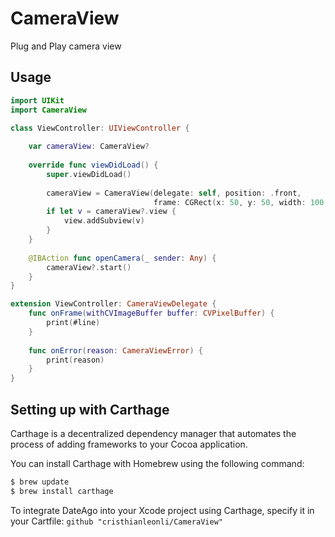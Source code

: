 # CameraView

Plug and Play camera view

## Usage

```swift
import UIKit
import CameraView

class ViewController: UIViewController {
    
    var cameraView: CameraView?
    
    override func viewDidLoad() {
        super.viewDidLoad()
        
        cameraView = CameraView(delegate: self, position: .front,
                                frame: CGRect(x: 50, y: 50, width: 100, height: 100))
        if let v = cameraView?.view {
            view.addSubview(v)
        }
    }
    
    @IBAction func openCamera(_ sender: Any) {
        cameraView?.start()
    }
}

extension ViewController: CameraViewDelegate {
    func onFrame(withCVImageBuffer buffer: CVPixelBuffer) {
        print(#line)
    }
    
    func onError(reason: CameraViewError) {
        print(reason)
    }
}
```
## Setting up with Carthage

Carthage is a decentralized dependency manager that automates the process of adding frameworks to your Cocoa application.

You can install Carthage with Homebrew using the following command:

```sh
$ brew update
$ brew install carthage
```

To integrate DateAgo into your Xcode project using Carthage, specify it in your Cartfile: `github "cristhianleonli/CameraView"`
